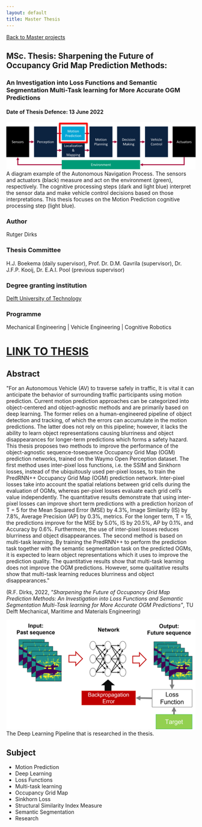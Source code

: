 ```yaml
---
layout: default
title: Master Thesis
---
```


[Back to Master projects](./master.md)
## MSc. Thesis: Sharpening the Future of Occupancy Grid Map Prediction Methods: 
### An Investigation into Loss Functions and Semantic Segmentation Multi-Task learning for More Accurate OGM Predictions
#### Date of Thesis Defence: 13 June 2022
<img src="/assets/img/pipeline_av.png" alt="pipeline_av" width="600"/>\
A diagram example of the Autonomous Navigation Process. The sensors and actuators
(black) measure and act on the environment (green), respectively. The cognitive processing steps
(dark and light blue) interpret the sensor data and make vehicle control decisions based on those
interpretations. This thesis focuses on the Motion Prediction cognitive processing step (light blue).

### Author
Rutger Dirks
### Thesis Committee
H.J. Boekema (daily supervisor), Prof. Dr. D.M. Gavrila (supervisor), Dr. J.F.P. Kooij, Dr. E.A.I. Pool (previous supervisor)
### Degree granting institution
[Delft University of Technology](https://www.tudelft.nl/en/about-tu-delft/facts-and-figures/tu-delft-in-international-rankings)
### Programme
Mechanical Engineering | Vehicle Engineering | Cognitive Robotics

# [LINK TO THESIS](http://resolver.tudelft.nl/uuid:efb50fdd-c246-4e55-8193-5cf78072ec29)

## Abstract
"For an Autonomous Vehicle (AV) to traverse safely in traffic, It is vital it can anticipate the behavior of
surrounding traffic participants using motion prediction. Current motion prediction approaches can be
categorized into object-centered and object-agnostic methods and are primarily based on deep learning.
The former relies on a human-engineered pipeline of object detection and tracking, of which the errors
can accumulate in the motion predictions. The latter does not rely on this pipeline; however, it lacks
the ability to learn object representations causing blurriness and object disappearances for longer-term
predictions which forms a safety hazard.
This thesis proposes two methods to improve the performance of the object-agnostic sequence-tosequence
Occupancy Grid Map (OGM) prediction networks, trained on the Waymo Open Perception
dataset. The first method uses inter-pixel loss functions, i.e. the SSIM and Sinkhorn losses, instead of
the ubiquitously used per-pixel losses, to train the PredRNN++ Occupancy Grid Map (OGM) prediction
network. Inter-pixel losses take into account the spatial relations between grid cells during the evaluation
of OGMs, whereas per-pixel losses evaluate each grid cell’s value independently. The quantitative
results demonstrate that using inter-pixel losses can improve short term predictions with a prediction
horizon of T = 5 for the Mean Squared Error (MSE) by 4.3%, Image Similarity (IS) by 7.8%, Average
Precision (AP) by 0.3%, metrics. For the longer term, T = 15, the predictions improve for the MSE
by 5.0%, IS by 20.5%, AP by 0.1%, and Accuracy by 0.6%. Furthermore, the use of inter-pixel losses
reduces blurriness and object disappearances. The second method is based on multi-task learning.
By training the PredRNN++ to perform the prediction task together with the semantic segmentation
task on the predicted OGMs, it is expected to learn object representations which it uses to improve the
prediction quality. The quantitative results show that multi-task learning does not improve the OGM
predictions. However, some qualitative results show that multi-task learning reduces blurriness and
object disappearances." 

(R.F. Dirks, 2022, _"Sharpening the Future of Occupancy Grid Map Prediction Methods: An Investigation into Loss Functions and Semantic Segmentation Multi-Task learning for More Accurate OGM Predictions"_, TU Delft Mechanical, Maritime and Materials Engineering)

<img src="/assets/img/dl_pipeline.png" alt="pipeline_dl" width="600"/>\
The Deep Learning Pipeline that is researched in the thesis.

## Subject
* Motion Prediction
* Deep Learning
* Loss Functions
* Multi-task learning
* Occupancy Grid Map
* Sinkhorn Loss
* Structural Similarity Index Measure
* Semantic Segmentation
* Research
